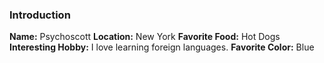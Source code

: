 ### Introduction

**Name:** Psychoscott
**Location:** New York
**Favorite Food:** Hot Dogs
**Interesting Hobby:** I love learning foreign languages.
**Favorite Color:** Blue
